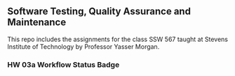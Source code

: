 ## Software Testing, Quality Assurance and Maintenance

This repo includes the assignments for the class SSW 567 taught at Stevens Institute of Technology by Professor Yasser Morgan.

### HW 03a Workflow Status Badge
